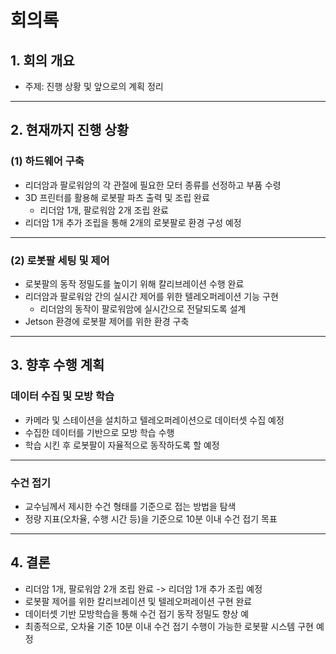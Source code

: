 # 회의록

## 1. 회의 개요 
- 주제: 진행 상황 및 앞으로의 계획 정리

---

## 2. 현재까지 진행 상황

### (1) 하드웨어 구축
  - 리더암과 팔로워암의 각 관절에 필요한 모터 종류를 선정하고 부품 수령
  - 3D 프린터를 활용해 로봇팔 파츠 출력 및 조립 완료
    - 리더암 1개, 팔로워암 2개 조립 완료
  - 리더암 1개 추가 조립을 통해 2개의 로봇팔로 환경 구성 예정
     
---

### (2) 로봇팔 세팅 및 제어
  - 로봇팔의 동작 정밀도를 높이기 위해 칼리브레이션 수행 완료
  - 리더암과 팔로워암 간의 실시간 제어를 위한 텔레오퍼레이션 기능 구현
    - 리더암의 동작이 팔로워암에 실시간으로 전달되도록 설계
  - Jetson 환경에 로봇팔 제어를 위한 환경 구축

---

## 3. 향후 수행 계획

### 데이터 수집 및 모방 학습
  - 카메라 및 스테이션을 설치하고 텔레오퍼레이션으로 데이터셋 수집 예정
  - 수집한 데이터를 기반으로 모방 학습 수행
  - 학습 시킨 후 로봇팔이 자율적으로 동작하도록 할 예정

---

### 수건 접기
  - 교수님께서 제시한 수건 형태를 기준으로 접는 방법을 탐색
  - 정량 지표(오차율, 수행 시간 등)을 기준으로 10분 이내 수건 접기 목표

---

## 4. 결론
  - 리더암 1개, 팔로워암 2개 조립 완료 -> 리더암 1개 추가 조립 예정
  - 로봇팔 제어를 위한 칼리브레이션 및 텔레오퍼레이션 구현 완료
  - 데이터셋 기반 모방학습을 통해 수건 접기 동작 정밀도 향상 예
  - 최종적으로, 오차율 기준 10분 이내 수건 접기 수행이 가능한 로봇팔 시스템 구현 예정
